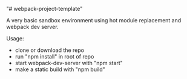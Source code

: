 "# webpack-project-template" 

A very basic sandbox environment using hot module replacement and webpack dev server.

Usage: 
* clone or download the repo
* run "npm install" in root of repo
* start webpack-dev-server with "npm start"
* make a static build with "npm build"
